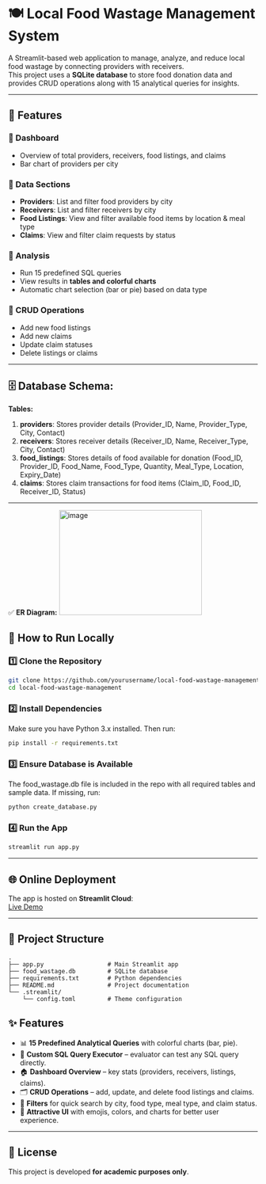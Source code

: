 # 🍽️ Local Food Wastage Management System

A Streamlit-based web application to manage, analyze, and reduce local food wastage by connecting providers with receivers.  
This project uses a **SQLite database** to store food donation data and provides CRUD operations along with 15 analytical queries for insights.

---

## 📌 Features

### 🔹 Dashboard
- Overview of total providers, receivers, food listings, and claims
- Bar chart of providers per city

### 🔹 Data Sections
- **Providers**: List and filter food providers by city
- **Receivers**: List and filter receivers by city
- **Food Listings**: View and filter available food items by location & meal type
- **Claims**: View and filter claim requests by status

### 🔹 Analysis
- Run 15 predefined SQL queries
- View results in **tables and colorful charts**
- Automatic chart selection (bar or pie) based on data type

### 🔹 CRUD Operations
- Add new food listings
- Add new claims
- Update claim statuses
- Delete listings or claims

---

## 🗄 Database Schema:

**Tables:**
1. **providers**: Stores provider details (Provider_ID, Name, Provider_Type, City, Contact)
2. **receivers**: Stores receiver details (Receiver_ID, Name, Receiver_Type, City, Contact)
3. **food_listings**: Stores details of food available for donation (Food_ID, Provider_ID, Food_Name, Food_Type, Quantity, Meal_Type, Location, Expiry_Date)
4. **claims**: Stores claim transactions for food items (Claim_ID, Food_ID, Receiver_ID, Status)

---
✅ **ER Diagram:**
<img width="288" height="212" alt="image" src="https://github.com/user-attachments/assets/cefd945d-fdb3-4334-9e28-df60aa3112d9" />

## 🚀 How to Run Locally

### 1️⃣ Clone the Repository
```bash
git clone https://github.com/yourusername/local-food-wastage-management.git
cd local-food-wastage-management
```

### 2️⃣ Install Dependencies
Make sure you have Python 3.x installed. Then run:
```bash
pip install -r requirements.txt
```

### 3️⃣ Ensure Database is Available
The food_wastage.db file is included in the repo with all required tables and sample data.
If missing, run:
```bash
python create_database.py
```
### 4️⃣ Run the App
```bash
streamlit run app.py
```

---

## 🌐 Online Deployment
The app is hosted on **Streamlit Cloud**:  
[Live Demo](https://food-waste-management-ygo7emuthcwiaf4qxzcsro.streamlit.app/)

---

## 📂 Project Structure
```
.
├── app.py                  # Main Streamlit app
├── food_wastage.db         # SQLite database
├── requirements.txt        # Python dependencies
├── README.md               # Project documentation
└── .streamlit/
    └── config.toml         # Theme configuration
```

## ✨ Features
- 📊 **15 Predefined Analytical Queries** with colorful charts (bar, pie).  
- 🔎 **Custom SQL Query Executor** – evaluator can test any SQL query directly.  
- 🏠 **Dashboard Overview** – key stats (providers, receivers, listings, claims).  
- 🗂️ **CRUD Operations** – add, update, and delete food listings and claims.  
- 🎯 **Filters** for quick search by city, food type, meal type, and claim status.  
- 🎨 **Attractive UI** with emojis, colors, and charts for better user experience.  

---

## 📜 License
This project is developed **for academic purposes only**.  
